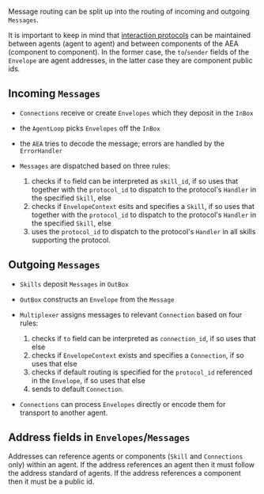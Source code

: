 
Message routing can be split up into the routing of incoming and outgoing `Messages`.

It is important to keep in mind that <a href="../interaction-protocol">interaction protocols</a> can be maintained between agents (agent to agent) and between components of the AEA (component to component). In the former case, the `to`/`sender` fields of the `Envelope` are agent addresses, in the latter case they are component public ids.

## Incoming `Messages`

- `Connections` receive or create `Envelopes` which they deposit in the `InBox`
- the `AgentLoop` picks `Envelopes` off the `InBox`
- the `AEA` tries to decode the message; errors are handled by the `ErrorHandler`
- `Messages` are dispatched based on three rules:

	1. checks if `to` field can be interpreted as `skill_id`, if so uses that together with the `protocol_id` to dispatch to the protocol's `Handler` in the specified `Skill`, else
	2. checks if `EnvelopeContext` esits and specifies a `Skill`, if so uses that together with the `protocol_id` to dispatch to the protocol's `Handler` in the specified `Skill`, else
	3. uses the `protocol_id` to dispatch to the protocol's `Handler` in all skills supporting the protocol.

## Outgoing `Messages`

- `Skills` deposit `Messages` in `OutBox`
- `OutBox` constructs an `Envelope` from the `Message`
- `Multiplexer` assigns messages to relevant `Connection` based on four rules:

	1. checks if `to` field can be interpreted as `connection_id`, if so uses that else
	2. checks if `EnvelopeContext` exists and specifies a `Connection`, if so uses that else
	3. checks if default routing is specified for the `protocol_id` referenced in the `Envelope`, if so uses that else
	4. sends to default `Connection`.

- `Connections` can process `Envelopes` directly or encode them for transport to another agent.

## Address fields in `Envelopes`/`Messages`

Addresses can reference agents or components (`Skill` and `Connections` only) within an agent. If the address references an agent then it must follow the address standard of agents. If the address references a component then it must be a public id.
